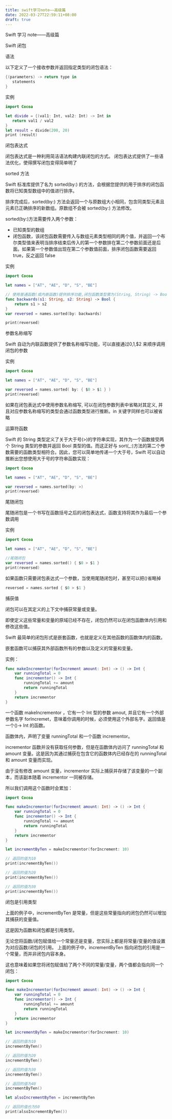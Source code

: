 ```yaml
---
title: swift学习note——高级篇
date: 2022-03-27T22:59:11+08:00
draft: true
---
```


Swift 学习 note——高级篇

Swift 闭包

语法

以下定义了一个接收参数并返回指定类型的闭包语法：

```swift
{(parameters) -> return type in
   statements
}
```

实例

```swift
import Cocoa

let divide = {(val1: Int, val2: Int) -> Int in
   return val1 / val2
}
let result = divide(200, 20)
print (result)
```

闭包表达式

闭包表达式是一种利用简洁语法构建内联闭包的方式。 闭包表达式提供了一些语法优化，使得撰写闭包变得简单明了

sorted 方法

Swift 标准库提供了名为 sorted(by:) 的方法，会根据您提供的用于排序的闭包函数将已知类型数组中的值进行排序。

排序完成后，sorted(by:) 方法会返回一个与原数组大小相同，包含同类型元素且元素已正确排序的新数组。原数组不会被 sorted(by:) 方法修改。

sorted(by:)方法需要传入两个参数：

- 已知类型的数组
- 闭包函数，该闭包函数需要传入与数组元素类型相同的两个值，并返回一个布尔类型值来表明当排序结束后传入的第一个参数排在第二个参数前面还是后面。如果第一个参数值出现在第二个参数值前面，排序闭包函数需要返回 true，反之返回 false

实例

```swift
import Cocoa

let names = ["AT", "AE", "D", "S", "BE"]

// 使用普通函数(或内嵌函数)提供排序功能,闭包函数类型需为(String, String) -> Bool。
func backwards(s1: String, s2: String) -> Bool {
    return s1 > s2
}
var reversed = names.sorted(by: backwards)

print(reversed)
```

参数名称缩写

Swift 自动为内联函数提供了参数名称缩写功能，可以直接通过$0,$1,$2 来顺序调用闭包的参数

实例

```swift
import Cocoa

let names = ["AT", "AE", "D", "S", "BE"]

var reversed = names.sorted( by: { $0 > $1 } )
print(reversed)
```

如果在闭包表达式中使用参数名称缩写, 可以在闭包参数列表中省略对其定义, 并且对应参数名称缩写的类型会通过函数类型进行推断。in 关键字同样也可以被省略

运算符函数

Swift 的 String 类型定义了关于大于号(>)的字符串实现，其作为一个函数接受两个 String 类型的参数并返回 Bool 类型的值。而这正好与 sort(\_:)方法的第二个参数需要的函数类型相符合。因此，您可以简单地传递一个大于号，Swift 可以自动推断出您想使用大于号的字符串函数实现：

```swift
import Cocoa

let names = ["AT", "AE", "D", "S", "BE"]

var reversed = names.sorted(by: >)
print(reversed)
```

尾随闭包

尾随闭包是一个书写在函数括号之后的闭包表达式，函数支持将其作为最后一个参数调用

实例

```swift
import Cocoa

let names = ["AT", "AE", "D", "S", "BE"]

//尾随闭包
var reversed = names.sorted() { $0 > $1 }
print(reversed)
```

如果函数只需要闭包表达式一个参数，当使用尾随闭包时，甚至可以把()省略掉

```swift
reversed = names.sorted { $0 > $1 }
```

捕获值

闭包可以在其定义的上下文中捕获常量或变量。

即使定义这些常量和变量的原域已经不存在，闭包仍然可以在闭包函数体内引用和修改这些值。

Swift 最简单的闭包形式是嵌套函数，也就是定义在其他函数的函数体内的函数。

嵌套函数可以捕获其外部函数所有的参数以及定义的常量和变量。

实例：

```swift
func makeIncrementor(forIncrement amount: Int) -> () -> Int {
    var runningTotal = 0
    func incrementor() -> Int {
        runningTotal += amount
        return runningTotal
    }
    return incrementor
}
```

一个函数 makeIncrementor ，它有一个 Int 型的参数 amout, 并且它有一个外部参数名字 forIncremet，意味着你调用的时候，必须使用这个外部名字。返回值是一个()-> Int 的函数。

函数体内，声明了变量 runningTotal 和一个函数 incrementor。

incrementor 函数并没有获取任何参数，但是在函数体内访问了 runningTotal 和 amount 变量。这是因为其通过捕获在包含它的函数体内已经存在的 runningTotal 和 amount 变量而实现。

由于没有修改 amount 变量，incrementor 实际上捕获并存储了该变量的一个副本，而该副本随着 incrementor 一同被存储。

所以我们调用这个函数时会累加：

```swift
import Cocoa

func makeIncrementor(forIncrement amount: Int) -> () -> Int {
    var runningTotal = 0
    func incrementor() -> Int {
        runningTotal += amount
        return runningTotal
    }
    return incrementor
}

let incrementByTen = makeIncrementor(forIncrement: 10)

// 返回的值为10
print(incrementByTen())

// 返回的值为20
print(incrementByTen())

// 返回的值为30
print(incrementByTen())
```

闭包是引用类型

上面的例子中，incrementByTen 是常量，但是这些常量指向的闭包仍然可以增加其捕获的变量值。

这是因为函数和闭包都是引用类型。

无论您将函数/闭包赋值给一个常量还是变量，您实际上都是将常量/变量的值设置为对应函数/闭包的引用。 上面的例子中，incrementByTen 指向闭包的引用是一个常量，而并非闭包内容本身。

这也意味着如果您将闭包赋值给了两个不同的常量/变量，两个值都会指向同一个闭包：

```swift
import Cocoa

func makeIncrementor(forIncrement amount: Int) -> () -> Int {
    var runningTotal = 0
    func incrementor() -> Int {
        runningTotal += amount
        return runningTotal
    }
    return incrementor
}

let incrementByTen = makeIncrementor(forIncrement: 10)

// 返回的值为10
incrementByTen()

// 返回的值为20
incrementByTen()

// 返回的值为30
incrementByTen()

// 返回的值为40
incrementByTen()

let alsoIncrementByTen = incrementByTen

// 返回的值也为50
print(alsoIncrementByTen())
```
